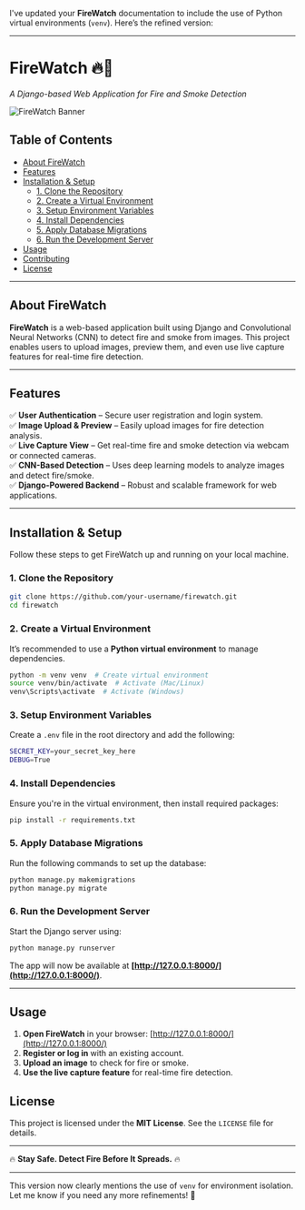 I've updated your **FireWatch** documentation to include the use of Python virtual environments (`venv`). Here’s the refined version:  

---

# FireWatch 🔥🚒  
*A Django-based Web Application for Fire and Smoke Detection*  

![FireWatch Banner](https://via.placeholder.com/1000x300?text=FireWatch+🔥🚒)  

## Table of Contents  
- [About FireWatch](#about-firewatch)  
- [Features](#features)  
- [Installation & Setup](#installation--setup)  
  - [1. Clone the Repository](#1-clone-the-repository)  
  - [2. Create a Virtual Environment](#2-create-a-virtual-environment)  
  - [3. Setup Environment Variables](#3-setup-environment-variables)  
  - [4. Install Dependencies](#4-install-dependencies)  
  - [5. Apply Database Migrations](#5-apply-database-migrations)  
  - [6. Run the Development Server](#6-run-the-development-server)  
- [Usage](#usage)  
- [Contributing](#contributing)  
- [License](#license)  

---

## About FireWatch  

**FireWatch** is a web-based application built using Django and Convolutional Neural Networks (CNN) to detect fire and smoke from images. This project enables users to upload images, preview them, and even use live capture features for real-time fire detection.  

---

## Features  

✅ **User Authentication** – Secure user registration and login system.  
✅ **Image Upload & Preview** – Easily upload images for fire detection analysis.  
✅ **Live Capture View** – Get real-time fire and smoke detection via webcam or connected cameras.  
✅ **CNN-Based Detection** – Uses deep learning models to analyze images and detect fire/smoke.  
✅ **Django-Powered Backend** – Robust and scalable framework for web applications.  

---

## Installation & Setup  

Follow these steps to get FireWatch up and running on your local machine.  

### 1. Clone the Repository  
```sh
git clone https://github.com/your-username/firewatch.git  
cd firewatch  
```  

### 2. Create a Virtual Environment  
It’s recommended to use a **Python virtual environment** to manage dependencies.  

```sh
python -m venv venv  # Create virtual environment  
source venv/bin/activate  # Activate (Mac/Linux)  
venv\Scripts\activate  # Activate (Windows)  
```  

### 3. Setup Environment Variables  
Create a `.env` file in the root directory and add the following:  
```sh
SECRET_KEY=your_secret_key_here  
DEBUG=True  
```  

### 4. Install Dependencies  
Ensure you're in the virtual environment, then install required packages:  
```sh
pip install -r requirements.txt  
```  

### 5. Apply Database Migrations  
Run the following commands to set up the database:  
```sh
python manage.py makemigrations  
python manage.py migrate  
```  

### 6. Run the Development Server  
Start the Django server using:  
```sh
python manage.py runserver  
```  

The app will now be available at **[http://127.0.0.1:8000/](http://127.0.0.1:8000/)**.  

---

## Usage  

1. **Open FireWatch** in your browser: [http://127.0.0.1:8000/](http://127.0.0.1:8000/)  
2. **Register or log in** with an existing account.  
3. **Upload an image** to check for fire or smoke.  
4. **Use the live capture feature** for real-time fire detection.  



## License  

This project is licensed under the **MIT License**. See the `LICENSE` file for details.  

---

🔥 **Stay Safe. Detect Fire Before It Spreads.** 🔥  

---

This version now clearly mentions the use of `venv` for environment isolation. Let me know if you need any more refinements! 🚀